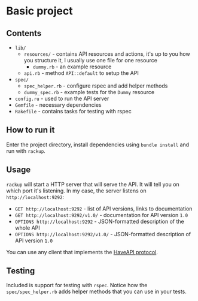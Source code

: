 Basic project
=============

## Contents
- `lib/`
  - `resources/` - contains API resources and actions, it's up to you how you
    structure it, I usually use one file for one resource
    - `dummy.rb` - an example resource
  - `api.rb` - method `API::default` to setup the API
- `spec/`
  - `spec_helper.rb` - configure rspec and add helper methods
  - `dummy_spec.rb` - example tests for the `Dummy` resource
- `config.ru` - used to run the API server
- `Gemfile` - necessary dependencies
- `Rakefile` - contains tasks for testing with rspec

## How to run it
Enter the project directory, install dependencies using `bundle install` and
run with `rackup`.

## Usage
`rackup` will start a HTTP server that will serve the API. It will tell you
on which port it's listening. In my case, the server listens on
`http://localhost:9292`:

- `GET http://localhost:9292` - list of API versions, links to documentation
- `GET http://localhost:9292/v1.0/` - documentation for API version `1.0`
- `OPTIONS http://localhost:9292` - JSON-formatted description of the whole API
- `OPTIONS http://localhost:9292/v1.0/` - JSON-formatted description of API version `1.0`

You can use any client that implements the
[HaveAPI protocol](https://github.com/vpsfreecz/haveapi).

## Testing
Included is support for testing with `rspec`. Notice how the `spec/spec_helper.rb`
adds helper methods that you can use in your tests.
